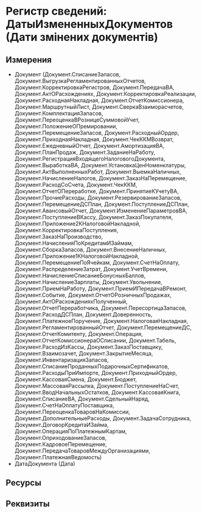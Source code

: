 ﻿# Регистр сведений: ДатыИзмененныхДокументов (Дати змінених документів)

## Измерения

- Документ (Документ.СписаниеЗапасов, Документ.ВыгрузкаРегламентированныхОтчетов, Документ.КорректировкаРегистров, Документ.ПередачаВА, Документ.АктОРасхождениях, Документ.КорректировкаРеализации, Документ.РасходнаяНакладная, Документ.ОтчетКомиссионера, Документ.МаршрутныйЛист, Документ.СверкаВзаиморасчетов, Документ.КомплектацияЗапасов, Документ.ПереоценкаВРозницеСуммовойУчет, Документ.ПоложениеОПремировании, Документ.ПеремещениеЗапасов, Документ.РасходныйОрдер, Документ.ПриходнаяНакладная, Документ.ЧекККМВозврат, Документ.ЕжедневныйОтчет, Документ.АмортизацияВА, Документ.ПланПродаж, Документ.ЗаданиеНаРаботу, Документ.РегистрацияВходящегоНалоговогоДокумента, Документ.ВыработкаВА, Документ.УстановкаЦенНоменклатуры, Документ.АктВыполненныхРабот, Документ.ВыемкаНаличных, Документ.НачислениеНалогов, Документ.ЗаказНаПеремещение, Документ.РасходСоСчета, Документ.ЧекККМ, Документ.ОтчетОПереработке, Документ.ПринятиеКУчетуВА, Документ.ПрочиеРасходы, Документ.РезервированиеЗапасов, Документ.ПеремещениеДСПлан, Документ.ПоступлениеДСПлан, Документ.АвансовыйОтчет, Документ.ИзменениеПараметровВА, Документ.ПоступлениеВКассу, Документ.ЗаказПокупателя, Документ.Приложение2КНалоговойНакладной, Документ.КорректировкаПоступления, Документ.ЗаказНаПроизводство, Документ.НачисленияПоКредитамИЗаймам, Документ.СборкаЗапасов, Документ.ВнесениеНаличных, Документ.Приложение1КНалоговойНакладной, Документ.ПеремещениеПоЯчейкам, Документ.СчетНаОплату, Документ.РаспределениеЗатрат, Документ.УчетВремени, Документ.НачислениеСписаниеБонусныхБаллов, Документ.НачислениеЗарплаты, Документ.Увольнение, Документ.ПриемНаРаботу, Документ.ПриемИПередачаВРемонт, Документ.Событие, Документ.ОтчетОРозничныхПродажах, Документ.АктОРасхожденияхПолученный, Документ.ОтчетПереработчика, Документ.ПересортицаЗапасов, Документ.РасходДСПлан, Документ.Доверенность, Документ.ПлатежноеПоручение, Документ.НалоговаяНакладная, Документ.РегламентированныйОтчет, Документ.ПеремещениеДС, Документ.ОтчетКомитенту, Документ.Операция, Документ.ОтчетКомиссионераОСписании, Документ.Табель, Документ.РасходИзКассы, Документ.ЗаказПоставщику, Документ.Взаимозачет, Документ.ЗакрытиеМесяца, Документ.ИнвентаризацияЗапасов, Документ.СписаниеПроданныхПодарочныхСертификатов, Документ.РасходыПриИмпорте, Документ.ПриходныйОрдер, Документ.КассоваяСмена, Документ.Бюджет, Документ.МассоваяРассылка, Документ.ПоступлениеНаСчет, Документ.ВводНачальныхОстатков, Документ.КассоваяКнига, Документ.СписаниеВА, Документ.СдельныйНаряд, Документ.СчетНаОплатуПоставщика, Документ.ПереоценкаТоваровНаКомиссии, Документ.ДополнительныеРасходы, Документ.ЗадачаСотрудника, Документ.ДоговорКредитаИЗайма, Документ.ОперацияПоПлатежнымКартам, Документ.ОприходованиеЗапасов, Документ.КадровоеПеремещение, Документ.ПередачаТоваровМеждуОрганизациями, Документ.ПлатежнаяВедомость)
- ДатаДокумента (Дата)

## Ресурсы


## Реквизиты


